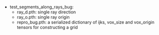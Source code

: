 - test_segments_along_rays_bug:
    - ray_d.pth: single ray direction
    - ray_o.pth: single ray origin
    - repro_bug.pth: a serialized dictionary of ijks, vox_size and vox_origin tensors for constructing a grid